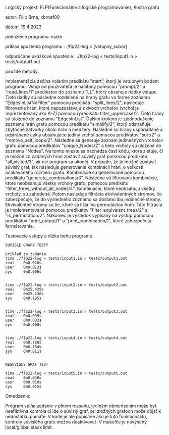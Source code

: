 Logický projekt: FLP(Funkcionálne a logické programovanie), Kostra grafu 

autor: Filip Brna, xbrnaf00

dátum: 19.4.2023


preloženie programu: make

príklad spustenia programu : ./flp22-log < [vstupny_subor]

odporúčane ukážkové spustenie : ./flp22-log < tests/input1.in > tests/output1.out


použité metody:

Implementácia začína volaním predikátu "start", ktorý je vstupným bodom programu. Vstup od používateľa je načítaný pomocou "prompt/2" a "read_lines/1" predikátov do zoznamu "LL", ktorý obsahuje riadky vstupu. Tieto riadky sú následne rozdelené na hrany grafu vo forme zoznamu "EdgesInListNoFilter" pomocou predikátu "split_lines/2", nasleduje filtrovanie hrán, ktoré nepozostávajú z dvoch vrcholov (vrchol je reprezentovaný ako A-Z) pomocou predikátu filter_uppercase/2. Tieto hrany sú uložené do zoznamu "EdgesInList".
Ďalším krokom je zjednodušenie zoznamu hrán grafu pomocou predikátu "simplify/2", ktorý odstraňuje zbytočné zátvorky okolo hrán a medzery. Následne sú hrany usporiadané a odstránené cykly obsahujúce jediný vrchol pomocou predikátov "sort/2" a "remove_self_loops/2".
Následne sa generuje zoznam jedinečných vrcholov grafu pomocou predikátov "unique_Nodes/2" a tieto vrcholy sú uložené do zoznamu "Nodes".
Na tomto mieste sa nachádza časť kódu, ktorá zisťuje, či je možné zo zadaných hrán zostaviť súvislý graf pomocou predikátu "all_visited/3", ak nie program sa ukončí.
V prípade, že je možné zostaviť súvislý graf, tak následuje generovanie kombinácii hrán, o veľkosti očakávaného rozmeru grafu. Kombinácie sú generované pomocou predikátu "generate_combinations/3".
Následne sú filtrované kombinácie, ktoré neobsahujú všetky vrcholy grafu, pomocou predikátu "filter_trees_without_all_nodes/4". Kombinácie, ktoré neobsahujú všetky vrcholy, sú zahodené.
Potom nasleduje filtrácia ekvivalentných stromov, čo zabezpečuje, že do výsledného zoznamu sa dostanú iba jedinečné stromy. Ekvivalentné stromy sú tie, ktoré sa líšia iba permutáciou hrán. Táto filtrácia je implementovaná pomocou predikátov "filter_equivalent_trees/2" a "is_permutation/2".
Nakoniec je výsledok vypísaný na výstup pomocou predikátov "print_output/1" a "print_combination/1", ktoré zabezpečujú formátovanie.

Testovacie vstupy a dlžka behu programu:

    SUVISLE GRAFY TESTY

    priklad zo zadania
    time ./flp22-log < tests/input1.in > tests/output1.out
    real    0m0.026s
    user    0m0.013s
    sys     0m0.006s


    time ./flp22-log < tests/input2.in > tests/output2.out
    real    0m25.429s
    user    0m25.230s
    sys     0m0.195s


    time ./flp22-log < tests/input3.in > tests/output3.out
    real    0m0.099s
    user    0m0.083s
    sys     0m0.008s


    time ./flp22-log < tests/input4.in > tests/output4.out
    real    0m0.768s
    user    0m0.754s
    sys     0m0.011s


    NESUVISLY GRAF TEST

    time ./flp22-log < tests/input5.in > tests/output5.out
    real    0m0.030s
    user    0m0.010s
    sys     0m0.015s

Omedzenie:

Program splňa zadanie v plnom rozsahu, jediným obmedzením može byť neefiktívna kontrola ci ide o súvislý graf, pri zložitých grafoch može dôjsť k nedostatku pamäte. V kode je ale popísané ako je túto funkcionalitu, kontroly súvislého grafu možno deaktivovať. V makefile je navýšený local/global stack limit.
